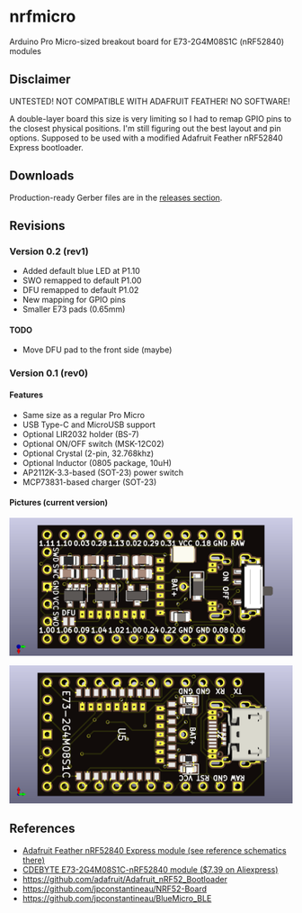 # nrfmicro

Arduino Pro Micro-sized breakout board for E73-2G4M08S1C (nRF52840) modules

## Disclaimer

UNTESTED! NOT COMPATIBLE WITH ADAFRUIT FEATHER! NO SOFTWARE!

A double-layer board this size is very limiting so I had to remap GPIO pins to the closest physical positions.
I'm still figuring out the best layout and pin options.
Supposed to be used with a modified Adafruit Feather nRF52840 Express bootloader.

## Downloads

Production-ready Gerber files are in the [releases section](https://github.com/joric/nrfmicro/releases).

## Revisions

### Version 0.2 (rev1)

* Added default blue LED at P1.10
* SWO remapped to default P1.00
* DFU remapped to default P1.02
* New mapping for GPIO pins
* Smaller E73 pads (0.65mm)

#### TODO

* Move DFU pad to the front side (maybe)

### Version 0.1 (rev0)

#### Features

* Same size as a regular Pro Micro
* USB Type-C and MicroUSB support
* Optional LIR2032 holder (BS-7)
* Optional ON/OFF switch (MSK-12C02)
* Optional Crystal (2-pin, 32.768khz)
* Optional Inductor (0805 package, 10uH)
* AP2112K-3.3-based (SOT-23) power switch
* MCP73831-based charger (SOT-23)

#### Pictures (current version)

![](front.png)

![](back.png)

## References

* [Adafruit Feather nRF52840 Express module (see reference schematics there)](https://www.adafruit.com/product/4062)
* [CDEBYTE E73-2G4M08S1C-nRF52840 module ($7.39 on Aliexpress)](https://www.aliexpress.com/item//32944356249.html)
* https://github.com/adafruit/Adafruit_nRF52_Bootloader
* https://github.com/jpconstantineau/NRF52-Board
* https://github.com/jpconstantineau/BlueMicro_BLE
